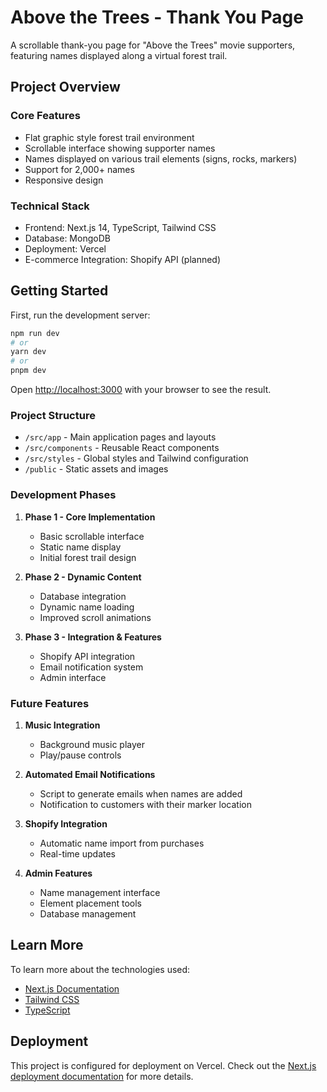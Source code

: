 # Above the Trees - Thank You Page

A scrollable thank-you page for "Above the Trees" movie supporters, featuring names displayed along a virtual forest trail.

## Project Overview

### Core Features
- Flat graphic style forest trail environment
- Scrollable interface showing supporter names
- Names displayed on various trail elements (signs, rocks, markers)
- Support for 2,000+ names
- Responsive design

### Technical Stack
- Frontend: Next.js 14, TypeScript, Tailwind CSS
- Database: MongoDB
- Deployment: Vercel
- E-commerce Integration: Shopify API (planned)

## Getting Started

First, run the development server:

```bash
npm run dev
# or
yarn dev
# or
pnpm dev
```

Open [http://localhost:3000](http://localhost:3000) with your browser to see the result.

### Project Structure
- `/src/app` - Main application pages and layouts
- `/src/components` - Reusable React components
- `/src/styles` - Global styles and Tailwind configuration
- `/public` - Static assets and images

### Development Phases
1. **Phase 1 - Core Implementation**
   - Basic scrollable interface
   - Static name display
   - Initial forest trail design

2. **Phase 2 - Dynamic Content**
   - Database integration
   - Dynamic name loading
   - Improved scroll animations

3. **Phase 3 - Integration & Features**
   - Shopify API integration
   - Email notification system
   - Admin interface

### Future Features
1. **Music Integration**
   - Background music player
   - Play/pause controls

2. **Automated Email Notifications**
   - Script to generate emails when names are added
   - Notification to customers with their marker location

3. **Shopify Integration**
   - Automatic name import from purchases
   - Real-time updates

4. **Admin Features**
   - Name management interface
   - Element placement tools
   - Database management

## Learn More

To learn more about the technologies used:
- [Next.js Documentation](https://nextjs.org/docs)
- [Tailwind CSS](https://tailwindcss.com/docs)
- [TypeScript](https://www.typescriptlang.org/docs)

## Deployment

This project is configured for deployment on Vercel. Check out the [Next.js deployment documentation](https://nextjs.org/docs/app/building-your-application/deploying) for more details.
